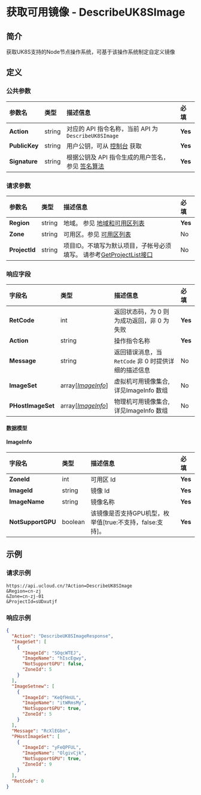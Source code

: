 # 获取可用镜像 - DescribeUK8SImage

## 简介

获取UK8S支持的Node节点操作系统，可基于该操作系统制定自定义镜像









## 定义

### 公共参数

| 参数名 | 类型 | 描述信息 | 必填 |
|:---|:---|:---|:---|
| **Action**     | string  | 对应的 API 指令名称，当前 API 为 `DescribeUK8SImage`                        | **Yes** |
| **PublicKey**  | string  | 用户公钥，可从 [控制台](https://console.ucloud.cn/uapi/apikey) 获取                                             | **Yes** |
| **Signature**  | string  | 根据公钥及 API 指令生成的用户签名，参见 [签名算法](api/summary/signature.md)  | **Yes** |

### 请求参数

| 参数名 | 类型 | 描述信息 | 必填 |
|:---|:---|:---|:---|
| **Region** | string | 地域。 参见 [地域和可用区列表](api/summary/regionlist) |**Yes**|
| **Zone** | string | 可用区。参见 [可用区列表](api/summary/regionlist) |No|
| **ProjectId** | string | 项目ID。不填写为默认项目，子帐号必须填写。 请参考[GetProjectList接口](api/summary/get_project_list) |No|

### 响应字段

| 字段名 | 类型 | 描述信息 | 必填 |
|:---|:---|:---|:---|
| **RetCode** | int | 返回状态码，为 0 则为成功返回，非 0 为失败 |**Yes**|
| **Action** | string | 操作指令名称 |**Yes**|
| **Message** | string | 返回错误消息，当 `RetCode` 非 0 时提供详细的描述信息 |No|
| **ImageSet** | array[[*ImageInfo*](#ImageInfo)] | 虚拟机可用镜像集合, 详见ImageInfo 数组 |No|
| **PHostImageSet** | array[[*ImageInfo*](#ImageInfo)] | 物理机可用镜像集合, 详见ImageInfo 数组 |No|

#### 数据模型


#### ImageInfo

| 字段名 | 类型 | 描述信息 | 必填 |
|:---|:---|:---|:---|
| **ZoneId** | int | 可用区 Id |**Yes**|
| **ImageId** | string | 镜像 Id |**Yes**|
| **ImageName** | string | 镜像名称 |**Yes**|
| **NotSupportGPU** | boolean | 该镜像是否支持GPU机型，枚举值[true:不支持，false:支持]。 |**Yes**|

## 示例

### 请求示例
    
```
https://api.ucloud.cn/?Action=DescribeUK8SImage
&Region=cn-zj
&Zone=cn-zj-01
&ProjectId=sUDxutjf
```

### 响应示例
    
```json
{
  "Action": "DescribeUK8SImageResponse",
  "ImageSet": [
    {
      "ImageId": "SOqcWTEJ",
      "ImageName": "hIscEgwy",
      "NotSupportGPU": false,
      "ZoneId": 5
    }
  ],
  "ImageSetnew": [
    {
      "ImageId": "KeQfHnUL",
      "ImageName": "itWRmsMy",
      "NotSupportGPU": true,
      "ZoneId": 5
    }
  ],
  "Message": "RcXlEGbn",
  "PHostImageSet": [
    {
      "ImageId": "yFeQPFUL",
      "ImageName": "OlgivCjk",
      "NotSupportGPU": true,
      "ZoneId": 9
    }
  ],
  "RetCode": 0
}
```





